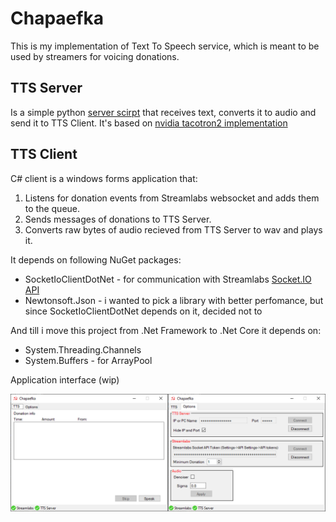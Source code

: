 # Chapaefka

This is my implementation of Text To Speech service, which is meant to be used by streamers for voicing donations.

## TTS Server
Is a simple python [server scirpt](https://github.com/orikama/TTSServer.git) that receives text, converts it to audio and send it to TTS Client. It's based on [nvidia tacotron2 implementation](https://github.com/NVIDIA/tacotron2)

## TTS Client
C# client is a windows forms application that:
1. Listens for donation events from Streamlabs websocket and adds them to the queue.
2. Sends messages of donations to TTS Server.
3. Converts raw bytes of audio recieved from TTS Server to wav and plays it.

It depends on following NuGet packages:
* SocketIoClientDotNet - for communication with Streamlabs [Socket.IO API](https://dev.streamlabs.com/docs/socket-api)
* Newtonsoft.Json - i wanted to pick a library with better perfomance, but since SocketIoClientDotNet depends on it, decided not to

And till i move this project from .Net Framework to .Net Core it depends on:
* System.Threading.Channels
* System.Buffers - for ArrayPool

Application interface (wip)

![alt text](https://github.com/orikama/Chapaefka/blob/master/app.png "Current application interface")
